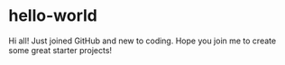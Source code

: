 # hello-world
Hi all! Just joined GitHub and new to coding. Hope you join me to create some great starter projects!
